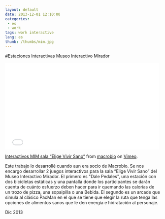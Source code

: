 ```yaml
---
layout: default
date: 2013-12-01 12:10:00
categories:
 - es
 - work
tags: work interactive
lang: es
thumb: /thumbs/mim.jpg
---
```

#Estaciones Interactivas Museo Interactivo Mirador

<iframe src="//player.vimeo.com/video/95450098?byline=0&amp;portrait=0" width="500" height="281" frameborder="0" webkitallowfullscreen mozallowfullscreen allowfullscreen></iframe> <p><a href="http://vimeo.com/95450098">Interactivos MIM sala “Elige Vivir Sano”</a> from <a href="http://vimeo.com/macrobio">macrobio</a> on <a href="https://vimeo.com">Vimeo</a>.</p>

Este trabajo lo desarrollé cuando aun era socio de Macrobio.
Se nos encargo desarrollar 2 juegos interactivos para la sala “Elige Vivir Sano” del Museo Interactivo Mirador. El primero es "Dale Pedales", una estación con dos bicicletas estáticas y una pantalla donde los participantes se darán cuenta de cuánto esfuerzo deben hacer para ir quemando las calorías de un trozo de pizza, una sopaipilla o una Bebida. El segundo es un arcade que simula al clásico PacMan en el que se tiene que elegir la ruta que tenga las opciones de alimentos sanos que le den energía e hidratación al personaje.

Dic 2013